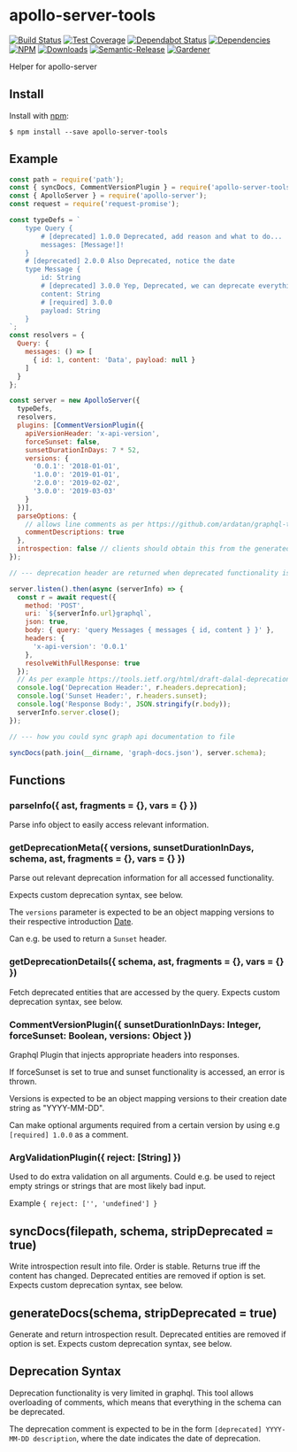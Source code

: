 # apollo-server-tools

[![Build Status](https://circleci.com/gh/blackflux/apollo-server-tools.png?style=shield)](https://circleci.com/gh/blackflux/apollo-server-tools)
[![Test Coverage](https://img.shields.io/coveralls/blackflux/apollo-server-tools/master.svg)](https://coveralls.io/github/blackflux/apollo-server-tools?branch=master)
[![Dependabot Status](https://api.dependabot.com/badges/status?host=github&repo=blackflux/apollo-server-tools)](https://dependabot.com)
[![Dependencies](https://david-dm.org/blackflux/apollo-server-tools/status.svg)](https://david-dm.org/blackflux/apollo-server-tools)
[![NPM](https://img.shields.io/npm/v/apollo-server-tools.svg)](https://www.npmjs.com/package/apollo-server-tools)
[![Downloads](https://img.shields.io/npm/dt/apollo-server-tools.svg)](https://www.npmjs.com/package/apollo-server-tools)
[![Semantic-Release](https://github.com/blackflux/js-gardener/blob/master/assets/icons/semver.svg)](https://github.com/semantic-release/semantic-release)
[![Gardener](https://github.com/blackflux/js-gardener/blob/master/assets/badge.svg)](https://github.com/blackflux/js-gardener)

Helper for apollo-server

## Install

Install with [npm](https://www.npmjs.com/):

    $ npm install --save apollo-server-tools

## Example

<!-- eslint-disable import/no-unresolved,import/no-extraneous-dependencies,no-console -->
```js
const path = require('path');
const { syncDocs, CommentVersionPlugin } = require('apollo-server-tools');
const { ApolloServer } = require('apollo-server');
const request = require('request-promise');

const typeDefs = `
    type Query {
        # [deprecated] 1.0.0 Deprecated, add reason and what to do...
        messages: [Message!]!
    }
    # [deprecated] 2.0.0 Also Deprecated, notice the date
    type Message {
        id: String
        # [deprecated] 3.0.0 Yep, Deprecated, we can deprecate everything now
        content: String
        # [required] 3.0.0
        payload: String
    }
`;
const resolvers = {
  Query: {
    messages: () => [
      { id: 1, content: 'Data', payload: null }
    ]
  }
};

const server = new ApolloServer({
  typeDefs,
  resolvers,
  plugins: [CommentVersionPlugin({
    apiVersionHeader: 'x-api-version',
    forceSunset: false,
    sunsetDurationInDays: 7 * 52,
    versions: {
      '0.0.1': '2018-01-01',
      '1.0.0': '2019-01-01',
      '2.0.0': '2019-02-02',
      '3.0.0': '2019-03-03'
    }
  })],
  parseOptions: {
    // allows line comments as per https://github.com/ardatan/graphql-tools/issues/3645#issuecomment-934653324
    commentDescriptions: true
  },
  introspection: false // clients should obtain this from the generated file (see below)
});

// --- deprecation header are returned when deprecated functionality is accessed

server.listen().then(async (serverInfo) => {
  const r = await request({
    method: 'POST',
    uri: `${serverInfo.url}graphql`,
    json: true,
    body: { query: 'query Messages { messages { id, content } }' },
    headers: {
      'x-api-version': '0.0.1'
    },
    resolveWithFullResponse: true
  });
  // As per example https://tools.ietf.org/html/draft-dalal-deprecation-header-00#section-5
  console.log('Deprecation Header:', r.headers.deprecation);
  console.log('Sunset Header:', r.headers.sunset);
  console.log('Response Body:', JSON.stringify(r.body));
  serverInfo.server.close();
});

// --- how you could sync graph api documentation to file

syncDocs(path.join(__dirname, 'graph-docs.json'), server.schema);
```

## Functions

### parseInfo({ ast, fragments = {}, vars = {} })

Parse info object to easily access relevant information.

### getDeprecationMeta({ versions, sunsetDurationInDays, schema, ast, fragments = {}, vars = {} })

Parse out relevant deprecation information for all accessed functionality.

Expects custom deprecation syntax, see below.

The `versions` parameter is expected to be an object mapping versions to their respective introduction [Date](https://developer.mozilla.org/en-US/docs/Web/JavaScript/Reference/Global_Objects/Date).

Can e.g. be used to return a `Sunset` header.

### getDeprecationDetails({ schema, ast, fragments = {}, vars = {} })

Fetch deprecated entities that are accessed by the query. Expects custom deprecation syntax, see below.

### CommentVersionPlugin({ sunsetDurationInDays: Integer, forceSunset: Boolean, versions: Object })

Graphql Plugin that injects appropriate headers into responses.

If forceSunset is set to true and sunset functionality is accessed, an error is thrown.

Versions is expected to be an object mapping versions to their creation date string as "YYYY-MM-DD".

Can make optional arguments required from a certain version by using e.g `[required] 1.0.0` as a comment.

### ArgValidationPlugin({ reject: [String] })

Used to do extra validation on all arguments. Could e.g. be used to reject empty strings or strings that are most likely bad input.

Example `{ reject: ['', 'undefined'] }`

## syncDocs(filepath, schema, stripDeprecated = true)

Write introspection result into file. Order is stable. Returns true iff the content has changed. Deprecated entities are removed if option is set. Expects custom deprecation syntax, see below.

## generateDocs(schema, stripDeprecated = true)

Generate and return introspection result. Deprecated entities are removed if option is set. Expects custom deprecation syntax, see below.

## Deprecation Syntax

Deprecation functionality is very limited in graphql. This tool allows overloading of comments, which means that everything in the schema can be deprecated.

The deprecation comment is expected to be in the form `[deprecated] YYYY-MM-DD description`, where the date indicates the date of deprecation.
